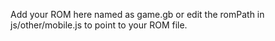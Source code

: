 Add your ROM here named as game.gb
or edit the romPath in js/other/mobile.js to point to your ROM file.

